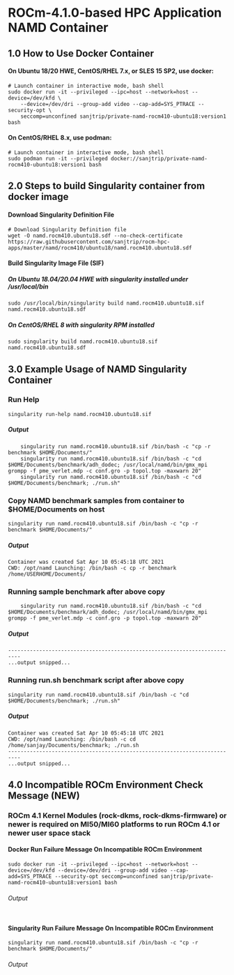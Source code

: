 # ROCm-4.1.0-based HPC Application NAMD Container

## 1.0 How to Use Docker Container

#### On Ubuntu 18/20 HWE, CentOS/RHEL 7.x, or SLES 15 SP2, use docker:
```
# Launch container in interactive mode, bash shell
sudo docker run -it --privileged --ipc=host --network=host --device=/dev/kfd \
	--device=/dev/dri --group-add video --cap-add=SYS_PTRACE --security-opt \
	seccomp=unconfined sanjtrip/private-namd-rocm410-ubuntu18:version1 bash
```
#### On CentOS/RHEL 8.x, use podman:
```
# Launch container in interactive mode, bash shell
sudo podman run -it --privileged docker://sanjtrip/private-namd-rocm410-ubuntu18:version1 bash
```

## 2.0 Steps to build Singularity container from docker image
#### Download Singularity Definition File
```
# Download Singularity Definition file
wget -O namd.rocm410.ubuntu18.sdf --no-check-certificate https://raw.githubusercontent.com/sanjtrip/rocm-hpc-apps/master/namd/rocm410/ubuntu18/namd.rocm410.ubuntu18.sdf
```
#### Build Singularity Image File (SIF)
##### On Ubuntu 18.04/20.04 HWE with singularity installed under /usr/local/bin
```
sudo /usr/local/bin/singularity build namd.rocm410.ubuntu18.sif namd.rocm410.ubuntu18.sdf
```
##### On CentOS/RHEL 8 with singularity RPM installed
```
sudo singularity build namd.rocm410.ubuntu18.sif namd.rocm410.ubuntu18.sdf
```

## 3.0 Example Usage of NAMD Singularity Container
### Run Help
```
singularity run-help namd.rocm410.ubuntu18.sif
```
##### Output
```
    singularity run namd.rocm410.ubuntu18.sif /bin/bash -c "cp -r benchmark $HOME/Documents/"
    singularity run namd.rocm410.ubuntu18.sif /bin/bash -c "cd $HOME/Documents/benchmark/adh_dodec; /usr/local/namd/bin/gmx_mpi grompp -f pme_verlet.mdp -c conf.gro -p topol.top -maxwarn 20"
    singularity run namd.rocm410.ubuntu18.sif /bin/bash -c "cd $HOME/Documents/benchmark; ./run.sh"
```

### Copy NAMD benchmark samples from container to $HOME/Documents on host
```
singularity run namd.rocm410.ubuntu18.sif /bin/bash -c "cp -r benchmark $HOME/Documents/"
```
##### Output
```
Container was created Sat Apr 10 05:45:18 UTC 2021
CWD: /opt/namd Launching: /bin/bash -c cp -r benchmark /home/USERHOME/Documents/
```

### Running sample benchmark after above copy
```
    singularity run namd.rocm410.ubuntu18.sif /bin/bash -c "cd $HOME/Documents/benchmark/adh_dodec; /usr/local/namd/bin/gmx_mpi grompp -f pme_verlet.mdp -c conf.gro -p topol.top -maxwarn 20"
```
##### Output
```
--------------------------------------------------------------------------
...output snipped...
```

### Running run.sh benchmark script after above copy
```
singularity run namd.rocm410.ubuntu18.sif /bin/bash -c "cd $HOME/Documents/benchmark; ./run.sh"
```
##### Output
```
Container was created Sat Apr 10 05:45:18 UTC 2021
CWD: /opt/namd Launching: /bin/bash -c cd /home/sanjay/Documents/benchmark; ./run.sh
--------------------------------------------------------------------------
...output snipped...
```

## 4.0 Incompatible ROCm Environment Check Message (NEW)
### ROCm 4.1 Kernel Modules (rock-dkms, rock-dkms-firmware) or newer is required on MI50/MI60 platforms to run ROCm 4.1 or newer user space stack 


#### Docker Run Failure Message On Incompatible ROCm Environment
```
sudo docker run -it --privileged --ipc=host --network=host --device=/dev/kfd --device=/dev/dri --group-add video --cap-add=SYS_PTRACE --security-opt seccomp=unconfined sanjtrip/private-namd-rocm410-ubuntu18:version1 bash
```
###### Output
```
```


#### Singularity Run Failure Message On Incompatible ROCm Environment
```
singularity run namd.rocm410.ubuntu18.sif /bin/bash -c "cp -r benchmark $HOME/Documents/"
```
###### Output
```
```
